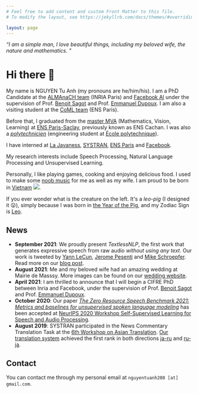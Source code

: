 ```yaml
---
# Feel free to add content and custom Front Matter to this file.
# To modify the layout, see https://jekyllrb.com/docs/themes/#overriding-theme-defaults

layout: page
---
```


*“I am a simple man, I love beautiful things, including my beloved wife, the nature and mathematics. "*

# Hi there 👋
My name is NGUYEN Tu Anh (my pronouns are he/him/his). I am a PhD Candidate at the [ALMAnaCH team](http://almanach.inria.fr/index-en.html) (INRIA Paris) and [Facebook AI](https://ai.facebook.com/) under the supervision of Prof. [Benoit Sagot](http://alpage.inria.fr/~sagot/) and Prof. [Emmanuel Dupoux](http://www.lscp.net/persons/dupoux/). I am also a visiting student at the [CoML team](https://cognitive-ml.fr/) (ENS Paris).

Before that, I graduated from the [master MVA](https://www.master-mva.com/) (Mathematics, Vision, Learning) at [ENS Paris-Saclay](https://en.wikipedia.org/wiki/%C3%89cole_normale_sup%C3%A9rieure_Paris-Saclay), previously known as ENS Cachan. I was also a [*polytechnicien*](https://programmes.polytechnique.edu/en/ingenieur-polytechnicien-program/ingenieur-polytechnicien-program) (engineering student at [École polytechnique](https://en.wikipedia.org/wiki/%C3%89cole_Polytechnique)).

I have interned at [La Javaness](https://www.lajavaness.com/), [SYSTRAN](https://www.systransoft.com/), [ENS Paris](https://cognitive-ml.fr/) and [Facebook](https://ai.facebook.com/).

My research interests include Speech Processing, Natural Language Processing and Unsupervised Learning.

Personally, I like playing games, cooking and enjoying delicious food. I used to make some [noob music](https://soundcloud.com/tuanh208) for me as well as my wife. I am proud to be born in [Vietnam](https://e.vnexpress.net/news/travel/places/vietnam-one-of-the-most-beautiful-countries-in-the-world-uk-magazine-3867727.html) <img src="https://img.icons8.com/color/25/000000/vietnam.png"/>.

If you ever wonder what is the creature on the left. It's a *leo-pig* (I designed it 😛), simply because I was born in [the Year of the Pig](https://en.wikipedia.org/wiki/Pig_(zodiac)), and my Zodiac Sign is [Leo](https://en.wikipedia.org/wiki/Leo_(astrology)).

## News
* **September 2021**: We proudly present *TextlessNLP*, the first work that generates expressive speech from raw audio *without using any text*. Our work is tweeted by [Yann LeCun](https://twitter.com/ylecun/status/1436433963715862539), [Jerome Pesenti](https://twitter.com/an_open_mind/status/1436416217515008000) and [Mike Schroepfer](https://twitter.com/schrep/status/1436419809609084930). Read more on our [blog post](https://ai.facebook.com/blog/textless-nlp-generating-expressive-speech-from-raw-audio/).
* **August 2021**: Me and my beloved wife had an amazing wedding at Mairie de Masssy. More images can be found on our [wedding website](https://tuanh208.github.io/our-wedding/).
* **April 2021**: I am thrilled to announce that I will begin a CIFRE PhD between Inria and Facebook, under the supervision of Prof. [Benoit Sagot](http://alpage.inria.fr/~sagot/) and Prof. [Emmanuel Dupoux](http://www.lscp.net/persons/dupoux/).
* **October 2020**: Our paper [*The Zero Resource Speech Benchmark 2021: Metrics and baselines for unsupervised spoken language modeling*](https://arxiv.org/abs/2011.11588) has been accepted at [NeurIPS 2020 Workshop Self-Supervised Learning for Speech and Audio Processing](https://neurips-sas-2020.github.io/).
* **August 2019**: SYSTRAN participated in the News Commentary Translation Task at the [6th Workshop on Asian Translation](http://lotus.kuee.kyoto-u.ac.jp/WAT/WAT2019/index.html). [Our translation system](https://aclanthology.org/D19-5225/) achieved the first rank in both directions [ja-ru](http://lotus.kuee.kyoto-u.ac.jp/WAT/evaluation/list.php?t=66&o=4) and [ru-ja](http://lotus.kuee.kyoto-u.ac.jp/WAT/evaluation/list.php?t=67&o=1). 

## Contact
You can contact me through my personal email at `nguyentuanh208 [at] gmail.com`.